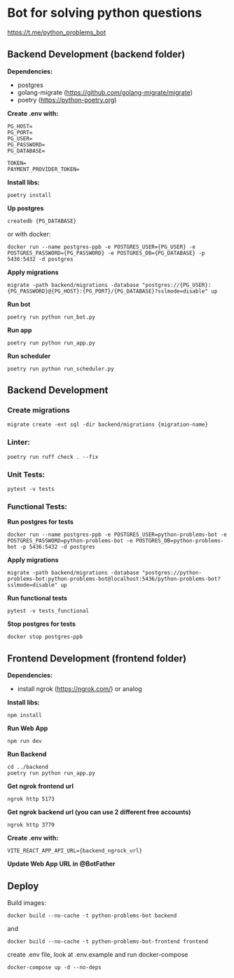 # Bot for solving python questions
https://t.me/python_problems_bot


## Backend Development (backend folder)
**Dependencies:**

- postgres
- golang-migrate (https://github.com/golang-migrate/migrate)
- poetry (https://python-poetry.org)

**Create .env with:**
```
PG_HOST=
PG_PORT=
PG_USER=
PG_PASSWORD=
PG_DATABASE=

TOKEN=
PAYMENT_PROVIDER_TOKEN=
```

**Install libs:**
```
poetry install
```

**Up postgres**
```
createdb {PG_DATABASE}
```

or with docker:
```
docker run --name postgres-ppb -e POSTGRES_USER={PG_USER} -e POSTGRES_PASSWORD={PG_PASSWORD} -e POSTGRES_DB={PG_DATABASE} -p 5436:5432 -d postgres
```


**Apply migrations**
```
migrate -path backend/migrations -database "postgres://{PG_USER}:{PG_PASSWORD}@{PG_HOST}:{PG_PORT}/{PG_DATABASE}?sslmode=disable" up
```

**Run bot**
```
poetry run python run_bot.py
```

**Run app**
```
poetry run python run_app.py
```

**Run scheduler**
```
poetry run python run_scheduler.py
```


## Backend Development

### Create migrations
```
migrate create -ext sql -dir backend/migrations {migration-name} 
```

### Linter:
```
poetry run ruff check . --fix
```

### Unit Tests:
```
pytest -v tests
```

### Functional Tests:
**Run postgres for tests**
```
docker run --name postgres-ppb -e POSTGRES_USER=python-problems-bot -e POSTGRES_PASSWORD=python-problems-bot -e POSTGRES_DB=python-problems-bot -p 5436:5432 -d postgres
```
**Apply migrations**
```
migrate -path backend/migrations -database "postgres://python-problems-bot:python-problems-bot@localhost:5436/python-problems-bot?sslmode=disable" up
```
**Run functional tests**
```
pytest -v tests_functional
```
**Stop postgres for tests**
```
docker stop postgres-ppb
```


## Frontend Development (frontend folder)
**Dependencies:**

- install ngrok (https://ngrok.com/) or analog

**Install libs:**
```
npm install
```

**Run Web App**
```
npm run dev
```

**Run Backend**
```
cd ../backend
poetry run python run_app.py
```

**Get ngrok frontend url**
```
ngrok http 5173
```

**Get ngrok backend url (you can use 2 different free accounts)**
```
ngrok http 3779
```

**Create .env with:**
```
VITE_REACT_APP_API_URL={backend_ngrock_url}
```

**Update Web App URL in @BotFather**


## Deploy
Build images:
```
docker build --no-cache -t python-problems-bot backend
```
and
```
docker build --no-cache -t python-problems-bot-frontend frontend
```

create .env file, look at .env.example
and run docker-compose
```
docker-compose up -d --no-deps
```
